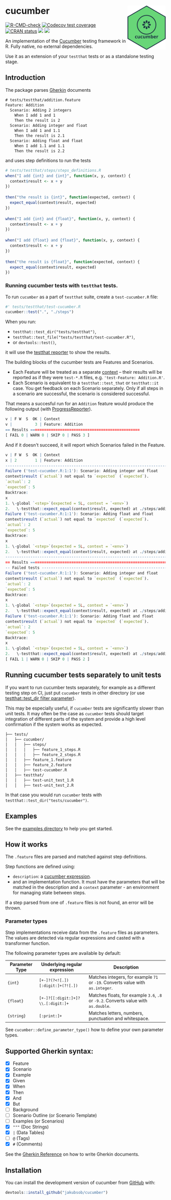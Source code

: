 
# cucumber <img src="man/figures/logo.png" align="right" alt="" width="120" />

<!-- badges: start -->
[![R-CMD-check](https://github.com/jakubsob/cucumber/actions/workflows/R-CMD-check.yaml/badge.svg)](https://github.com/jakubsob/cucumber/actions/workflows/R-CMD-check.yaml)
[![Codecov test coverage](https://codecov.io/gh/jakubsob/cucumber/branch/main/graph/badge.svg)](https://app.codecov.io/gh/jakubsob/cucumber?branch=main)
[![CRAN status](https://www.r-pkg.org/badges/version/cucumber)](https://CRAN.R-project.org/package=cucumber)
[![](http://cranlogs.r-pkg.org/badges/grand-total/cucumber)](https://cran.r-project.org/package=cucumber)
[![](http://cranlogs.r-pkg.org/badges/last-month/cucumber)](https://cran.r-project.org/package=cucumber)
<!-- badges: end -->

An implementation of the [Cucumber](https://cucumber.io/) testing framework in R. Fully native, no external dependencies.

Use it as an extension of your `testthat` tests or as a standalone testing stage.

## Introduction

The package parses [Gherkin](https://cucumber.io/docs/gherkin/reference/) documents

```gherkin
# tests/testthat/addition.feature
Feature: Addition
  Scenario: Adding 2 integers
    When I add 1 and 1
    Then the result is 2
  Scenario: Adding integer and float
    When I add 1 and 1.1
    Then the result is 2.1
  Scenario: Adding float and float
    When I add 1.1 and 1.1
    Then the result is 2.2
```

and uses step definitions to run the tests

```r
# tests/testthat/steps/steps_definitions.R
when("I add {int} and {int}", function(x, y, context) {
  context$result <- x + y
})

then("the result is {int}", function(expected, context) {
  expect_equal(context$result, expected)
})

when("I add {int} and {float}", function(x, y, context) {
  context$result <- x + y
})

when("I add {float} and {float}", function(x, y, context) {
  context$result <- x + y
})

then("the result is {float}", function(expected, context) {
  expect_equal(context$result, expected)
})
```

### Running cucumber tests with `testthat` tests.

To run `cucumber` as a part of `testthat` suite, create a `test-cucumber.R` file:

```r
#' tests/testthat/test-cucumber.R
cucumber::test(".", "./steps")
```

When you run:
- `testthat::test_dir("tests/testthat")`,
- `testthat::test_file("tests/testthat/test-cucumber.R")`,
- or `devtools::test()`,

it will use the [testthat reporter](https://testthat.r-lib.org/reference/Reporter.html) to show the results.


The building blocks of the cucumber tests are Features and Scenarios.
- Each Feature will be treated as a separate [context](https://testthat.r-lib.org/reference/context.html?q=context#ref-usage) – their results will be reported as if they were `test-*.R` files, e.g. `'test-Feature: Addition.R'`.
- Each Scenario is equivalent to a `testthat::test_that` or `testthat::it` case. You get feedback on each Scenario separately. Only if all steps in a scenario are successful, the scenario is considered successful.

That means a succesful run for an `Addition` feature would produce the following output (with [ProgressReporter](https://testthat.r-lib.org/reference/ProgressReporter.html)).

```r
v | F W  S  OK | Context
v |          3 | Feature: Addition
== Results ================================================
[ FAIL 0 | WARN 0 | SKIP 0 | PASS 3 ]
```

And if it doesn't succeed, it will report which Scenarios failed in the Feature.

```r
v | F W  S  OK | Context
x | 2        1 | Feature: Addition
--------------------------------------------------------------------------------
Failure ('test-cucumber.R:1:1'): Scenario: Adding integer and float
context$result (`actual`) not equal to `expected` (`expected`).
`actual`: 2
`expected`: 5
Backtrace:
x
1. \-global `<step>`(expected = 5L, context = `<env>`)
2.   \-testthat::expect_equal(context$result, expected) at ./steps/addition.R:7:2
Failure ('test-cucumber.R:1:1'): Scenario: Adding float and float
context$result (`actual`) not equal to `expected` (`expected`).
`actual`: 2
`expected`: 5
Backtrace:
x
1. \-global `<step>`(expected = 5L, context = `<env>`)
2.   \-testthat::expect_equal(context$result, expected) at ./steps/addition.R:7:2
--------------------------------------------------------------------------------
== Results =====================================================================
-- Failed tests ----------------------------------------------------------------
Failure ('test-cucumber.R:1:1'): Scenario: Adding integer and float
context$result (`actual`) not equal to `expected` (`expected`).
`actual`: 2
`expected`: 5
Backtrace:
x
1. \-global `<step>`(expected = 5L, context = `<env>`)
2.   \-testthat::expect_equal(context$result, expected) at ./steps/addition.R:7:2
Failure ('test-cucumber.R:1:1'): Scenario: Adding float and float
context$result (`actual`) not equal to `expected` (`expected`).
`actual`: 2
`expected`: 5
Backtrace:
x
1. \-global `<step>`(expected = 5L, context = `<env>`)
2.   \-testthat::expect_equal(context$result, expected) at ./steps/addition.R:7:2
[ FAIL 1 | WARN 0 | SKIP 0 | PASS 2 ]
```

## Running cucumber tests separately to unit tests

If you want to run cucumber tests separately, for example as a different testing step on CI, just put `cucumber` tests in other directory (or use [testthat::test_dir filter parameter](https://testthat.r-lib.org/reference/test_dir.html)).

This may be especially useful, if `cucumber` tests are significantly slower than unit tests. It may often be the case as `cucumber` tests should target integration of different parts of the system and provide a high level confirmation if the system works as expected.

```
├── tests/
│   ├── cucumber/
│   │   ├── steps/
│   │   │   ├── feature_1_steps.R
│   │   │   ├── feature_2_steps.R
│   │   ├── feature_1.feature
│   │   ├── feature_2.feature
│   │   ├── test-cucumber.R
│   ├── testthat/
│   │   ├── test-unit_test_1.R
│   │   ├── test-unit_test_2.R
```

In that case you would run `cucumber` tests with `testthat::test_dir("tests/cucumber")`.

## Examples

See the [examples directory](https://github.com/jakubsob/cucumber/tree/main/inst/examples) to help you get started.

## How it works

The `.feature` files are parsed and matched against step definitions.

Step functions are defined using:
- `description`: a [cucumber expression](https://github.com/cucumber/cucumber-expressions).
- and an implementation function. It must have the parameters that will be matched in the description and a `context` parameter - an environment for managing state between steps.

If a step parsed from one of `.feature` files is not found, an error will be thrown.

### Parameter types

Step implementations receive data from the `.feature` files as parameters. The values are detected via regular expressions and casted with a transformer function.

The following parameter types are available by default:

| Parameter Type |   Underlying regular expression   |                                     Description                                     |
| -------------- | --------------------------------- | ----------------------------------------------------------------------------------- |
| `{int}`        | `[+-]?(?<![.])[:digit:]+(?![.])`  | Matches integers, for example `71` or `-19`. Converts value with `as.integer`.      |
| `{float}`      | `[+-]?[[:digit:]+]?\\.[:digit:]+` | Matches floats, for example `3.6`, `.8` or `-9.2`. Converts value with `as.double`. |
| `{string}`     | `[:print:]+`                      | Matches letters, numbers, punctuation and whitespace.                               |

See `cucumber::define_parameter_type()` how to define your own parameter types.

## Supported Gherkin syntax:

- [x] Feature
- [x] Scenario
- [x] Example
- [x] Given
- [x] When
- [x] Then
- [x] And
- [x] But
- [ ] Background
- [ ] Scenario Outline (or Scenario Template)
- [ ] Examples (or Scenarios)
- [x] `"""` (Doc Strings)
- [x] `|` (Data Tables)
- [ ] `@` (Tags)
- [x] `#` (Comments)

See the [Gherkin Reference](https://cucumber.io/docs/gherkin/reference/) on how to write Gherkin documents.

## Installation

You can install the development version of cucumber from [GitHub](https://github.com/) with:

``` r
devtools::install_github("jakubsob/cucumber")
```

